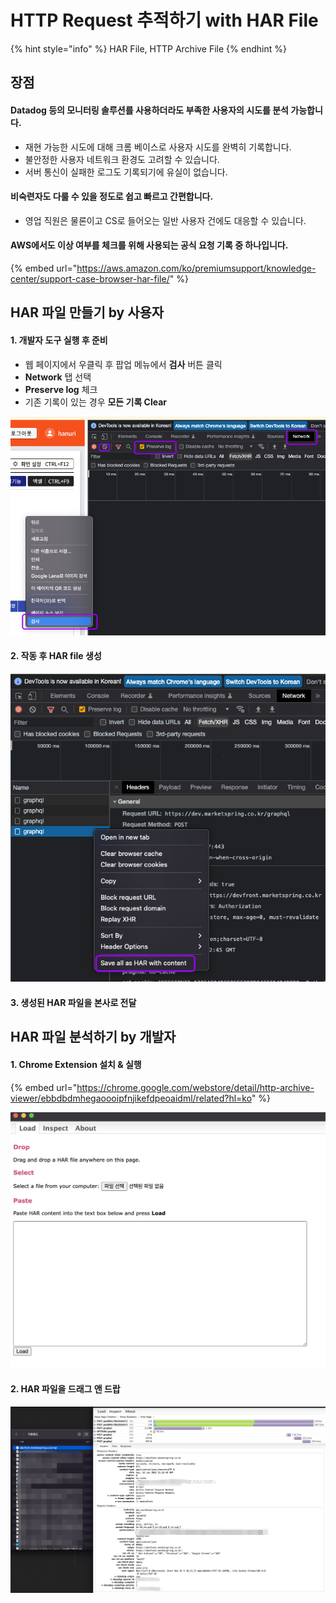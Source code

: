 # HTTP Request 추적하기 with HAR File

{% hint style="info" %}
HAR File, HTTP Archive File
{% endhint %}

## 장점

#### Datadog 등의 모니터링 솔루션를 사용하더라도 부족한 사용자의 시도를 분석 가능합니다.

* 재현 가능한 시도에 대해 크롬 베이스로 사용자 시도를 완벽히 기록합니다.
* 불안정한 사용자 네트워크 환경도 고려할 수 있습니다.
* 서버 통신이 실패한 로그도 기록되기에 유실이 없습니다.

#### 비숙련자도 다룰 수 있을 정도로 쉽고 빠르고 간편합니다.

* 영업 직원은 물론이고 CS로 들어오는 일반 사용자 건에도 대응할 수 있습니다.

#### AWS에서도 이상 여부를 체크를 위해 사용되는 공식 요청 기록 중 하나입니다.

{% embed url="https://aws.amazon.com/ko/premiumsupport/knowledge-center/support-case-browser-har-file/" %}

## HAR 파일 만들기 by 사용자&#x20;

#### 1. 개발자 도구 실행 후 준비

* 웹 페이지에서 우클릭 후 팝업 메뉴에서 **검사** 버튼 클릭
* **Network** 탭 선택
* **Preserve log** 체크
* 기존 기록이 있는 경우 **모든 기록 Clear**

![](<../.gitbook/assets/image (16).png>)

#### 2. 작동 후 HAR file 생성

![](<../.gitbook/assets/image (11).png>)

#### 3. 생성된 HAR 파일을 본사로 전달

## HAR 파일 분석하기 by 개발자

#### 1. Chrome Extension 설치 & 실행

{% embed url="https://chrome.google.com/webstore/detail/http-archive-viewer/ebbdbdmhegaoooipfnjikefdpeoaidml/related?hl=ko" %}

![](<../.gitbook/assets/image (14).png>)

#### 2. HAR 파일을 드래그 앤 드랍

![](<../.gitbook/assets/image (13).png>)
